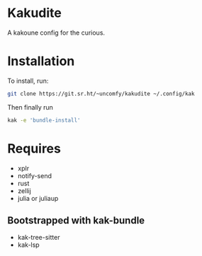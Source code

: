 # Kakudite

A kakoune config for the curious. 

# Installation

To install, run:

```bash
git clone https://git.sr.ht/~uncomfy/kakudite ~/.config/kak
```

Then finally run

```bash
kak -e 'bundle-install'
```

# Requires

- xplr
- notify-send
- rust
- zellij
- julia or juliaup

## Bootstrapped with kak-bundle
- kak-tree-sitter
- kak-lsp
